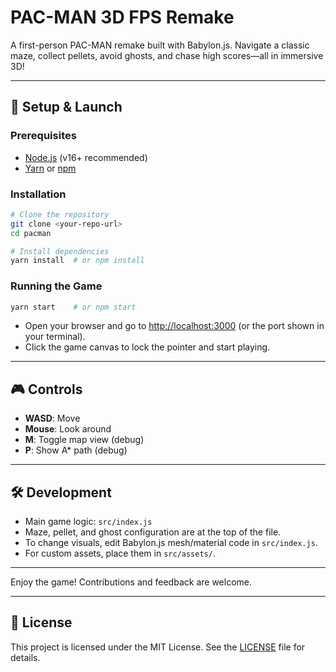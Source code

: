 # PAC-MAN 3D FPS Remake

A first-person PAC-MAN remake built with Babylon.js. Navigate a classic maze, collect pellets, avoid ghosts, and chase high scores—all in immersive 3D!

---

## 🚀 Setup & Launch

### **Prerequisites**
- [Node.js](https://nodejs.org/) (v16+ recommended)
- [Yarn](https://yarnpkg.com/) or [npm](https://www.npmjs.com/)

### **Installation**
```sh
# Clone the repository
git clone <your-repo-url>
cd pacman

# Install dependencies
yarn install  # or npm install
```

### **Running the Game**
```sh
yarn start    # or npm start
```
- Open your browser and go to [http://localhost:3000](http://localhost:3000) (or the port shown in your terminal).
- Click the game canvas to lock the pointer and start playing.

---

## 🎮 Controls
- **WASD**: Move
- **Mouse**: Look around
- **M**: Toggle map view (debug)
- **P**: Show A* path (debug)

---

## 🛠️ Development
- Main game logic: `src/index.js`
- Maze, pellet, and ghost configuration are at the top of the file.
- To change visuals, edit Babylon.js mesh/material code in `src/index.js`.
- For custom assets, place them in `src/assets/`.

---

Enjoy the game! Contributions and feedback are welcome. 

---

## 📄 License

This project is licensed under the MIT License. See the [LICENSE](LICENSE) file for details. 